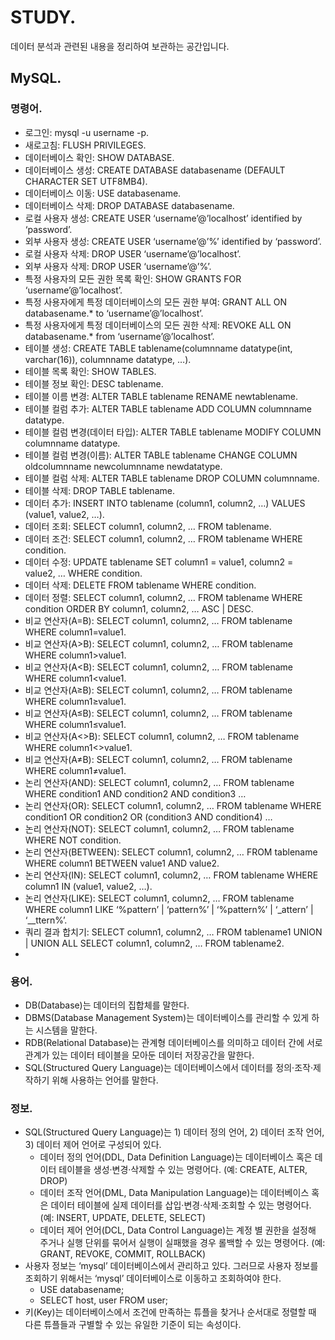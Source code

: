 # STUDY.

데이터 분석과 관련된 내용을 정리하여 보관하는 공간입니다.

## MySQL.

### 명령어.

- 로그인: mysql -u username -p.
- 새로고침: FLUSH PRIVILEGES.
- 데이터베이스 확인: SHOW DATABASE.
- 데이터베이스 생성: CREATE DATABASE databasename (DEFAULT CHARACTER SET UTF8MB4).
- 데이터베이스 이동: USE databasename.
- 데이터베이스 삭제: DROP DATABASE databasename.
- 로컬 사용자 생성: CREATE USER ‘username’@’localhost’ identified by ‘password’.
- 외부 사용자 생성: CREATE USER ‘username’@’%’ identified by ‘password’.
- 로컬 사용자 삭제: DROP USER ‘username’@’localhost’.
- 외부 사용자 삭제: DROP USER ‘username’@’%’.
- 특정 사용자의 모든 권한 목록 확인: SHOW GRANTS FOR ‘username’@’localhost’.
- 특정 사용자에게 특정 데이터베이스의 모든 권한 부여: GRANT ALL ON databasename.* to ‘username’@’localhost’.
- 특정 사용자에게 특정 데이터베이스의 모든 권한 삭제: REVOKE ALL ON databasename.* from ‘username’@’localhost’.
- 테이블 생성: CREATE TABLE tablename(columnname datatype(int, varchar(16)), columnname datatype, …).
- 테이블 목록 확인: SHOW TABLES.
- 테이블 정보 확인: DESC tablename.
- 테이블 이름 변경: ALTER TABLE tablename RENAME newtablename.
- 테이블 컬럼 추가: ALTER TABLE tablename ADD COLUMN columnname datatype.
- 테이블 컬럼 변경(데이터 타입): ALTER TABLE tablename MODIFY COLUMN columnname datatype.
- 테이블 컬럼 변경(이름): ALTER TABLE tablename CHANGE COLUMN oldcolumnname newcolumnname newdatatype.
- 테이블 컬럼 삭제: ALTER TABLE tablename DROP COLUMN columnname.
- 테이블 삭제: DROP TABLE tablename.
- 데이터 추가: INSERT INTO tablename (column1, column2, …) VALUES (value1, value2, …).
- 데이터 조회: SELECT column1, column2, … FROM tablename.
- 데이터 조건: SELECT column1, column2, … FROM tablename WHERE condition.
- 데이터 수정: UPDATE tablename SET column1 = value1, column2 = value2, … WHERE condition.
- 데이터 삭제: DELETE FROM tablename WHERE condition.
- 데이터 정렬: SELECT column1, column2, … FROM tablename WHERE condition ORDER BY column1, column2, … ASC | DESC.
- 비교 연산자(A=B): SELECT column1, column2, … FROM tablename WHERE column1=value1.
- 비교 연산자(A>B): SELECT column1, column2, … FROM tablename WHERE column1>value1.
- 비교 연산자(A<B): SELECT column1, column2, … FROM tablename WHERE column1<value1.
- 비교 연산자(A≥B): SELECT column1, column2, … FROM tablename WHERE column1≥value1.
- 비교 연산자(A≤B): SELECT column1, column2, … FROM tablename WHERE column1≤value1.
- 비교 연산자(A<>B): SELECT column1, column2, … FROM tablename WHERE column1<>value1.
- 비교 연산자(A≠B): SELECT column1, column2, … FROM tablename WHERE column1≠value1.
- 논리 연산자(AND): SELECT column1, column2, … FROM tablename WHERE condition1 AND condition2 AND condition3 …
- 논리 연산자(OR): SELECT column1, column2, … FROM tablename WHERE condition1 OR condition2 OR (condition3 AND condition4) …
- 논리 연산자(NOT): SELECT column1, column2, … FROM tablename WHERE NOT condition.
- 논리 연산자(BETWEEN): SELECT column1, column2, … FROM tablename WHERE column1 BETWEEN value1 AND value2.
- 논리 연산자(IN): SELECT column1, column2, … FROM tablename WHERE column1 IN (value1, value2, …).
- 논리 연산자(LIKE): SELECT column1, column2, … FROM tablename WHERE column1 LIKE ‘%pattern’ | ‘pattern%’ | ‘%pattern%’ | ‘_attern’ | ‘__ttern%’.
- 쿼리 결과 합치기: SELECT column1, column2, … FROM tablename1 UNION | UNION ALL SELECT column1, column2, … FROM tablename2.
- 

### 용어.

- DB(Database)는 데이터의 집합체를 말한다.
- DBMS(Database Management System)는 데이터베이스를 관리할 수 있게 하는 시스템을 말한다.
- RDB(Relational Database)는 관계형 데이터베이스를 의미하고 데이터 간에 서로 관계가 있는 데이터 테이블을 모아둔 데이터 저장공간을 말한다.
- SQL(Structured Query Language)는 데이터베이스에서 데이터를 정의·조작·제작하기 위해 사용하는 언어를 말한다.

### 정보.

- SQL(Structured Query Language)는 1) 데이터 정의 언어, 2) 데이터 조작 언어, 3) 데이터 제어 언어로 구성되어 있다.
    - 데이터 정의 언어(DDL, Data Definition Language)는 데이터베이스 혹은 데이터 테이블을 생성·변경·삭제할 수 있는 명령어다. (예: CREATE, ALTER, DROP)
    - 데이터 조작 언어(DML, Data Manipulation Language)는 데이터베이스 혹은 데이터 테이블에 실제 데이터를 삽입·변경·삭제·조회할 수 있는 명령어다. (예: INSERT, UPDATE, DELETE, SELECT)
    - 데이터 제어 언어(DCL, Data Control Language)는 계정 별 권한을 설정해 주거나 실행 단위를 묶어서 실행이 실패했을 경우 롤백할 수 있는 명령어다. (예: GRANT, REVOKE, COMMIT, ROLLBACK)
- 사용자 정보는 ‘mysql’ 데이터베이스에서 관리하고 있다. 그러므로 사용자 정보를 조회하기 위해서는 ‘mysql’ 데이터베이스로 이동하고 조회하여야 한다.
    - USE databasename;
    - SELECT host, user FROM user;
- 키(Key)는 데이터베이스에서 조건에 만족하는 튜플을 찾거나 순서대로 정렬할 때 다른 튜플들과 구별할 수 있는 유일한 기준이 되는 속성이다.
